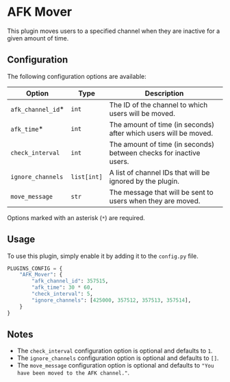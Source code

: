 # AFK Mover

This plugin moves users to a specified channel when they are inactive for a given amount of time.

## Configuration

The following configuration options are available:

| Option            | Type        | Description                                                        |
| ----------------- | ----------- | ------------------------------------------------------------------ |
| `afk_channel_id`* | `int`       | The ID of the channel to which users will be moved.                |
| `afk_time`*       | `int`       | The amount of time (in seconds) after which users will be moved.   |
| `check_interval`  | `int`       | The amount of time (in seconds) between checks for inactive users. |
| `ignore_channels` | `list[int]` | A list of channel IDs that will be ignored by the plugin.          |
| `move_message`    | `str`       | The message that will be sent to users when they are moved.        |

Options marked with an asterisk (`*`) are required.

## Usage

To use this plugin, simply enable it by adding it to the `config.py` file.

```python
PLUGINS_CONFIG = {
    "AFK_Mover": {
        "afk_channel_id": 357515,
        "afk_time": 30 * 60,
        "check_interval": 5,
        "ignore_channels": [425000, 357512, 357513, 357514],
    }
}
```

## Notes

- The `check_interval` configuration option is optional and defaults to `1`.
- The `ignore_channels` configuration option is optional and defaults to `[]`.
- The `move_message` configuration option is optional and defaults to `"You have been moved to the AFK channel."`.
